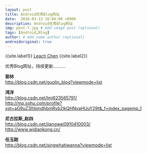 ```yaml
---
layout: post
title: Android优秀Blog网址
date:  2018-03-13 10:00:00 +0900  
description: Android优秀Blog网址
img: post-7.jpg # Add image post (optional)
tags: [Android,Blog]
author: # Add name author (optional)
androidoriginal: true
---
```


{{site.label1}} <a href="https://www.leachchen.com/" target="\_blank">Leach Chen</a> {{site.label2}}

优秀Blog网址，持续更新..........

**郭林**<br>
<a href="http://blog.csdn.net/guolin_blog?viewmode=list" style="text-decoration: none;" target="\_blank" title="">http://blog.csdn.net/guolin_blog?viewmode=list</a>

**鸿洋**<br>
<a href="http://blog.csdn.net/lmj623565791/" style="text-decoration: none;" target="\_blank" title="">http://blog.csdn.net/lmj623565791/</a><br>
<a href="http://mp.sohu.com/profile?xpt=aG9uZ3lhbmdhbmRyb2lkQHNvaHUuY29t&_f=index_pagemp_1" style="text-decoration: none;" target="\_blank" title="">http://mp.sohu.com/profile?xpt=aG9uZ3lhbmdhbmRyb2lkQHNvaHUuY29t&_f=index_pagemp_1</a>

**尼古拉斯_赵四**<br>
<a href="http://blog.csdn.net/jiangwei0910410003/" style="text-decoration: none;" target="\_blank" title="">http://blog.csdn.net/jiangwei0910410003/</a><br>
<a href="http://www.wjdiankong.cn/" style="text-decoration: none;" target="\_blank" title="">http://www.wjdiankong.cn/</a>

**任玉刚**<br>
<a href="http://blog.csdn.net/singwhatiwanna?viewmode=list" style="text-decoration: none;" target="\_blank" title="">http://blog.csdn.net/singwhatiwanna?viewmode=list</a>
